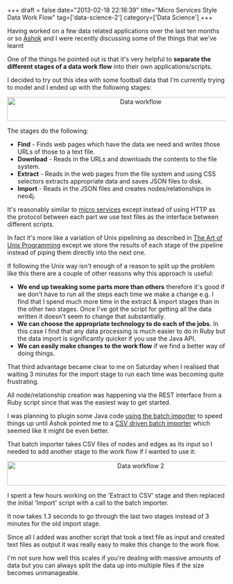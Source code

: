 +++
draft = false
date="2013-02-18 22:16:39"
title="Micro Services Style Data Work Flow"
tag=['data-science-2']
category=['Data Science']
+++

<p>Having worked on a few data related applications over the last ten months or so <a href="https://twitter.com/a5hok">Ashok</a> and I were recently discussing some of the things that we've learnt</p>
 

<p>One of the things he pointed out is that it's very helpful to <strong>separate the different stages of a data work flow</strong> into their own applications/scripts.</p>


<p>I decided to try out this idea with some football data that I'm currently trying to model and I ended up with the following stages:</p>


<div align="center">
<img src="{{<siteurl>}}/uploads/2013/02/data-workflow.png" alt="Data workflow" title="data-workflow.png" border="0" width="600" height="55" />
</div>

<p>The stages do the following:</p>


<ul>
<li><strong>Find</strong> - Finds web pages which have the data we need and writes those URLs of those to a text file.</li>
<li><strong>Download</strong> - Reads in the URLs and downloads the contents to the file system.</li>
<li><strong>Extract</strong> - Reads in the web pages from the file system and using CSS selectors extracts appropriate data and saves JSON files to disk.</li>
<li><strong>Import</strong> - Reads in the JSON files and creates nodes/relationships in neo4j.</li>
</ul>

<p>It's reasonably similar to <a href="http://www.infoq.com/presentations/Micro-Services">micro services</a> except instead of using HTTP as the protocol between each part we use text files as the interface between different scripts.</p>
 

<p>In fact it's more like a variation of Unix pipelining as described in <a href="http://www.amazon.co.uk/Unix-Programming-Addison-Wesley-Professional-Computing/dp/0131429019/ref=sr_1_1?ie=UTF8&qid=1361141666&sr=8-1">The Art of Unix Programming</a> except we store the results of each stage of the pipeline instead of piping them directly into the next one.

<p>If following the Unix way isn't enough of a reason to split up the problem like this there are a couple of other reasons why this approach is useful:</p>


<ul>
<li><strong>We end up tweaking some parts more than others</strong> therefore it's good if we don't have to run all the steps each time we make a change e.g. I find that  I spend much more time in the extract & import stages than in the other two stages. Once I've got the script for getting all the data written it doesn't seem to change that substantially.</li>
<li><strong>We can choose the appropriate technology to do each of the jobs</strong>. In this case I find that any data processing is much easier to do in Ruby but the data import is significantly quicker if you use the Java API.</li>
<li><strong>We can easily make changes to the work flow</strong> if we find a better way of doing things.</li>
</ul>

<p>That third advantage became clear to me on Saturday when I realised that waiting 3 minutes for the import stage to run each time was becoming quite frustrating.<p> 

<p>All node/relationship creation was happening via the REST interface from a Ruby script since that was the easiest way to get started.</p>


<p>I was planning to plugin some Java code <a href="http://www.markhneedham.com/blog/2012/09/23/neo4j-the-batch-inserter-and-the-sunk-cost-fallacy/">using the batch importer</a> to speed things up until Ashok pointed me to a <a href="https://github.com/jexp/batch-import">CSV driven batch importer</a> which seemed like it might be even better.</p>


<p>That batch importer takes CSV files of nodes and edges as its input so I needed to add another stage to the work flow if I wanted to use it:</p>


<div align="center">
<img src="{{<siteurl>}}/uploads/2013/02/data-workflow-2.png" alt="Data workflow 2" title="data-workflow-2.png" border="0" width="600" height="56" />
</div>

<p>I spent a few hours working on the 'Extract to CSV' stage and then replaced the initial 'Import' script with a call to the batch importer.</p>


<p>It now takes 1.3 seconds to go through the last two stages instead of 3 minutes for the old import stage.</p>


<p>Since all I added was another script that took a text file as input and created text files as output it was really easy to make this change to the work flow.</p>


<p>I'm not sure how well this scales if you're dealing with massive amounts of data but you can always split the data up into multiple files if the size becomes unmanageable.</p>

